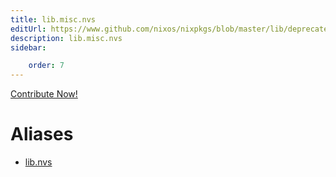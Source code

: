 ```yaml
---
title: lib.misc.nvs
editUrl: https://www.github.com/nixos/nixpkgs/blob/master/lib/deprecated.nix#L195C9
description: lib.misc.nvs
sidebar:

    order: 7
---
```


<a href="https://www.github.com/nixos/nixpkgs/blob/master/lib/deprecated.nix#L195C9">Contribute Now!</a>


# Aliases

- [lib.nvs](reference/lib/lib-nvs)


